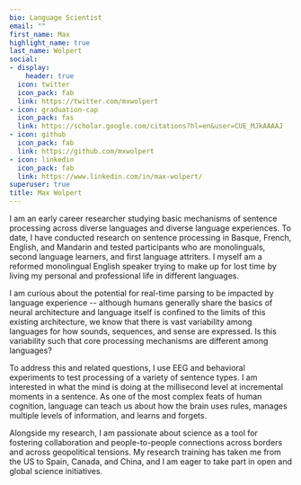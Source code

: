 ```yaml
---
bio: Language Scientist
email: ""
first_name: Max
highlight_name: true
last_name: Wolpert
social:
- display:
    header: true
  icon: twitter
  icon_pack: fab
  link: https://twitter.com/mxwolpert
- icon: graduation-cap
  icon_pack: fas
  link: https://scholar.google.com/citations?hl=en&user=CUE_MJkAAAAJ
- icon: github
  icon_pack: fab
  link: https://github.com/mxwolpert
- icon: linkedin
  icon_pack: fab
  link: https://www.linkedin.com/in/max-wolpert/
superuser: true
title: Max Wolpert
---
```


I am an early career researcher studying basic mechanisms of sentence processing across diverse languages and diverse language experiences. To date, I have conducted research on sentence processing in Basque, French, English, and Mandarin and tested participants who are monolinguals, second language learners, and first language attriters. I myself am a reformed monolingual English speaker trying to make up for lost time by living my personal and professional life in different languages.

I am curious about the potential for real-time parsing to be impacted by language experience -- although humans generally share the basics of neural architecture and language itself is confined to the limits of this existing architecture, we know that there is vast variability among languages for how sounds, sequences, and sense are expressed. Is this variability such that core processing mechanisms are different among languages?

To address this and related questions, I use EEG and behavioral experiments to test processing of a variety of sentence types. I am interested in what the mind is doing at the millisecond level at incremental moments in a sentence. As one of the most complex feats of human cognition, language can teach us about how the brain uses rules, manages multiple levels of information, and learns and forgets.

Alongside my research, I am passionate about science as a tool for fostering collaboration and people-to-people connections across borders and across geopolitical tensions. My research training has taken me from the US to Spain, Canada, and China, and I am eager to take part in open and global science initiatives.

